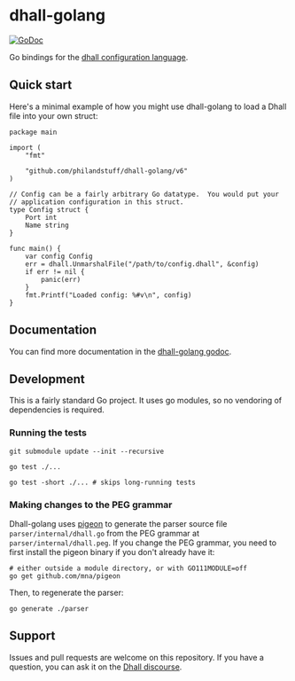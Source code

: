 # dhall-golang

[![GoDoc](https://godoc.org/github.com/philandstuff/dhall-golang?status.svg)][dhall-golang godoc]

Go bindings for the [dhall configuration language][dhall].

[dhall]: https://dhall-lang.org/

## Quick start

Here's a minimal example of how you might use dhall-golang to load a
Dhall file into your own struct:

```golang
package main

import (
	"fmt"

	"github.com/philandstuff/dhall-golang/v6"
)

// Config can be a fairly arbitrary Go datatype.  You would put your
// application configuration in this struct.
type Config struct {
	Port int
	Name string
}

func main() {
	var config Config
	err = dhall.UnmarshalFile("/path/to/config.dhall", &config)
	if err != nil {
		panic(err)
	}
	fmt.Printf("Loaded config: %#v\n", config)
}
```

## Documentation

You can find more documentation in the [dhall-golang godoc][].

[dhall-golang godoc]: https://godoc.org/github.com/philandstuff/dhall-golang

## Development

This is a fairly standard Go project.  It uses go modules, so no
vendoring of dependencies is required.

### Running the tests

    git submodule update --init --recursive

    go test ./...

    go test -short ./... # skips long-running tests

### Making changes to the PEG grammar

Dhall-golang uses [pigeon][] to generate the parser source file
`parser/internal/dhall.go` from the PEG grammar at
`parser/internal/dhall.peg`.  If you change the PEG grammar, you need
to first install the pigeon binary if you don't already have it:

    # either outside a module directory, or with GO111MODULE=off
    go get github.com/mna/pigeon

Then, to regenerate the parser:

    go generate ./parser

[pigeon]: https://godoc.org/github.com/mna/pigeon

## Support

Issues and pull requests are welcome on this repository.  If you have
a question, you can ask it on the [Dhall discourse][].

[Dhall discourse]: https://discourse.dhall-lang.org/
